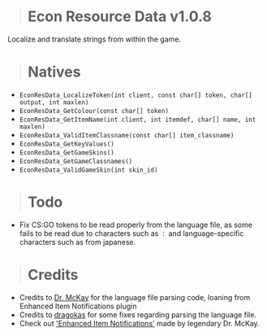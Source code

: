 > # Econ Resource Data v1.0.8
Localize and translate strings from within the game.

> # Natives
  - ``EconResData_LocalizeToken(int client, const char[] token, char[] output, int maxlen)``
  - ``EconResData_GetColour(const char[] token)``
  - ``EconResData_GetItemName(int client, int itemdef, char[] name, int maxlen)``
  - ``EconResData_ValidItemClassname(const char[] item_classname)``
  - ``EconResData_GetKeyValues()``
  - ``EconResData_GetGameSkins()``
  - ``EconResData_GetGameClassnames()``
  - ``EconResData_ValidGameSkin(int skin_id)``

> # Todo
  - Fix CS:GO tokens to be read properly from the language file, as some fails to be read due to characters such as ``：`` and language-specific characters such as from japanese.

> # Credits
  - Credits to [Dr. McKay](https://github.com/DoctorMcKay) for the language file parsing code, loaning from Enhanced Item Notifications plugin
  - Credits to [dragokas](https://github.com/dragokas) for some fixes regarding parsing the language file.
  - Check out ['Enhanced Item Notifications'](https://github.com/DoctorMcKay/sourcemod-plugins/blob/918ff5d60b56b0cc04915b611b7fc1e61c2ca25b/scripting/enhanced_items.sp) made by legendary Dr. McKay.
